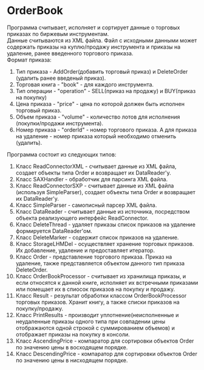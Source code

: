 # OrderBook
Программа считывает, исполняет и сортирует данные о торговых приказах по биржевым инструментам.</br>
Данные считываются из XML файла. Файл с исходными данными может содержать приказы на куплю/продажу инструмента и приказы на удаление, ранее введенного торгового приказа.</br>
Формат приказа:</br>
1. Тип приказа - AddOrder(добавить торговый приказ) и DeleteOrder (удалить ранее введеный приказ).</br>
2. Торговая книга - "book" - для каждого инструмента.</br>
3. Тип операции - "operation" - SELL(приказ на продажу) и BUY(приказ на покупку)</br>
4. Цена приказа - "price" - цена по которой должен быть исполнен торговый приказ.</br>
5. Объем приказа - "volume" - количество лотов для исполнения (покупки/продажи инструмента).</br>
6. Номер приказа - "orderId" - номер торгового приказа. А для приказа на удаление - номер приказа который необходимо отменить (удалить).</br>

Программа состоит из следующих типов:
1. Класс ReadConnectorXML - считывает данные из XML файла, создает объекты типа Order  и возвращает их DataReader'у.</br>
2. Класс SAXHandler - обработчик для парсинга XML файла.
3. Класс ReadConnectorSXP - считывает данные из XML файла (используя SimpleParser), создает объекты типа Order  и возвращает их DataReader'у.</br>
4. Класс SimpleParser - самописный парсер XML файла.</br>
5. Класс DataReader - считывает данные из источника, посредством объекта реализующего интерфейс ReadConnector.</br>
6. Класс DeleteThread - удаляет приказы список приказов на удаление формируется DataReader'ом.</br>
7. Класс DeleteMarker - содержит список приказов на удаление.</br> 
8. Класс StorageLHMDel - осуществляет хранение торговых приказов. Их добавление, удаление и предоставляет итератор.</br> 
9. Класс Order - представление торгового приказа. Приказ на удаление, также представляется объектом данного тип приказа DeleteOrder.</br>
10. Класс OrderBookProcessor - считывает из хранилища приказы, и если относятся к данной книге, исполняет их встречными приказами или помещает их в спиосок приказов на покупку и продажу.</br>
11. Класс Result - результат обработки классом OrderBookProcessor торговых приказов. Хранит книгу, а также списки приказов на покупку/продажу.</br>
12. Класс PrintResults - производит уплотнение(неисполненные и неудаленные приказы одного типа при совпадении цены отображаются одной строкой с суммированием объемов) и отображает приказы на покупку в консоли.</br>
13. Класс AscendingPrice - компаратор для сортировки объектов Order по значению цены в восходящем порядке.</br> 
14. Класс DescendingPrice - компаратор для сортировки объектов Order по значению цены в нисходящем порядке.</br>
